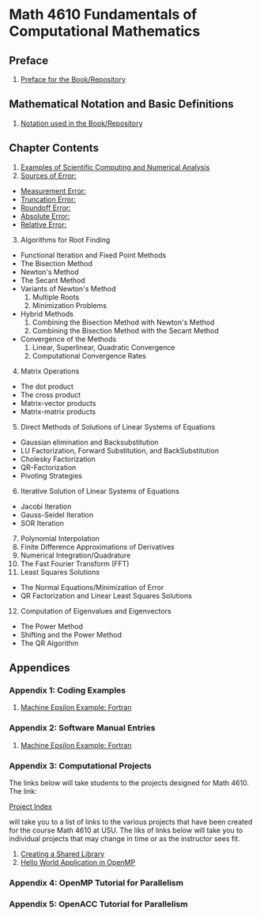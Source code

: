 # Math 4610 Fundamentals of Computational Mathematics

## Preface

1. [Preface for the Book/Repository](https://jvkoebbe.github.io/math4610/frontMatter/preface)

## Mathematical Notation and Basic Definitions

1. [Notation used in the Book/Repository](https://jvkoebbe.github.io/math4610/basicReview/notation)

## Chapter Contents

1. [Examples of Scientific Computing and Numerical Analysis](https://jvkoebbe.github.io/math4610/chapter01/examples)
2. [Sources of Error:](https://jvkoebbe.github.io/math4610/chapter02/sourcesOfError)
  * [Measurement Error:](https://jvkoebbe.github.io/math4610/chapter02/measurementError)
  * [Truncation Error:](https://jvkoebbe.github.io/math4610/chapter02/truncationError)
  * [Roundoff Error:](https://jvkoebbe.github.io/math4610/chapter02/roundoffError)
  * [Absolute Error:](https://jvkoebbe.github.io/math4610/chapter02/absoluteError)
  * [Relative Error:](https://jvkoebbe.github.io/math4610/chapter02/relativeError)
3. Algorithms for Root Finding
  * Functional Iteration and Fixed Point Methods
  * The Bisection Method
  * Newton's Method
  * The Secant Method
  * Variants of Newton's Method
    1. Multiple Roots
    2. Minimization Problems
  * Hybrid Methods
    1. Combining the Bisection Method with Newton's Method
    2. Combining the Bisection Method with the Secant Method
  * Convergence of the Methods
    1. Linear, Superlinear, Quadratic Convergence
    2. Computational Convergence Rates
4. Matrix Operations
  * The dot product
  * The cross product
  * Matrix-vector products
  * Matrix-matrix products
5. Direct Methods of Solutions of Linear Systems of Equations
  * Gaussian elimination and Backsubstitution
  * LU Factorization, Forward Substitution, and BackSubstitution
  * Cholesky Factorization
  * QR-Factorization
  * Pivoting Strategies
6. Iterative Solution of Linear Systems of Equations
  * Jacobi Iteration
  * Gauss-Seidel Iteration
  * SOR Iteration
7. Polynomial Interpolation
8. Finite Difference Approximations of Derivatives
9. Numerical Integration/Quadrature
10. The Fast Fourier Transform (FFT)
11. Least Squares Solutions
  * The Normal Equations/Minimization of Error
  * QR Factorization and Linear Least Squares Solutions
12. Computation of Eigenvalues and Eigenvectors
  * The Power Method
  * Shifting and the Power Method
  * The QR Algorithm
  
## Appendices

### Appendix 1: Coding Examples

  1. [Machine Epsilon Example: Fortran](https://jvkoebbe.github.io/math4610/appendix01/maceps)

### Appendix 2: Software Manual Entries

 1. [Machine Epsilon Example: Fortran](https://jvkoebbe.github.io/math4610/appendix02/softwareManualTemplate)
 
### Appendix 3: Computational Projects

The links below will take students to the projects designed for Math 4610. The link:

[Project Index](https://jvkoebbe.github.io/math4610/projects/indexOfProjects)

will take you to a list of links to the various projects that have been created for the course Math 4610 at USU. The liks of
links below will take you to individual projects that may change in time or as the instructor sees fit.
 
 1. [Creating a Shared Library](https://jvkoebbe.github.io/math4610/projects/sharedLibraryProject)
 2. [Hello World Application in OpenMP](https://jvkoebbe.github.io/math4610/projects/helloWorldOpenmpProject)
 
### Appendix 4: OpenMP Tutorial for Parallelism

### Appendix 5: OpenACC Tutorial for Parallelism
